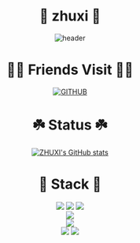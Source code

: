 <div align="center">

# 🐬 zhuxi 🐬
![header](https://capsule-render.vercel.app/api?type=waving&color=timeGradient&text=Welcome%20to%20Zhuxi's%20GitHub%20👋&animation=twinkling&fontSize=35&fontAlignY=40&fontAlign=70&height=250)  

# 👩‍💼 Friends Visit 👩‍💼
[![GITHUB](https://hits.seeyoufarm.com/api/count/incr/badge.svg?url=https%3A%2F%2Fgithub.com%2Fzhuxi17&count_bg=%23F29494&title_bg=%232F2E2E&icon=github.svg&icon_color=%23FFFFFF&title=GITHUB&edge_flat=false)](https://github.com/zhuxi17)  

# ☘️ Status ☘️
[![ZHUXI's GitHub stats](https://github-readme-stats.vercel.app/api?username=zhuxi17&include_all_commits=true&theme=nord&hide_border=true&count_private=true)](https://github.com/zhuxi17/github-readme-stats)  

# 🌼 Stack 🌼
  <img src="https://img.shields.io/badge/java-007396?style=for-the-badge&logo=java&logoColor=white"> 
  <img src="https://img.shields.io/badge/c++-00599C?style=for-the-badge&logo=c%2B%2B&logoColor=white">
  <img src="https://img.shields.io/badge/python-3776AB?style=for-the-badge&logo=python&logoColor=white"> 
  <br>
  
  <img src="https://img.shields.io/badge/html5-E34F26?style=for-the-badge&logo=html5&logoColor=white"> 
  <br>

  <img src="https://img.shields.io/badge/linux-FCC624?style=for-the-badge&logo=linux&logoColor=black"> 
  <br>
  
  <img src="https://img.shields.io/badge/github-181717?style=for-the-badge&logo=github&logoColor=white">
  <img src="https://img.shields.io/badge/git-F05032?style=for-the-badge&logo=git&logoColor=white">
  <br>

</div>
